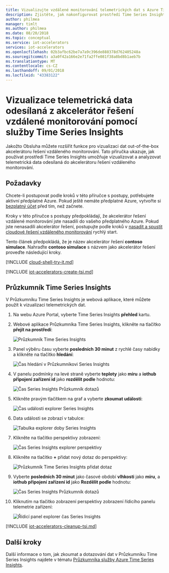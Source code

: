 ```yaml
---
title: Vizualizujte vzdálené monitorování telemetrických dat s Azure Time Series Insights | Dokumentace Microsoftu
description: Zjistěte, jak nakonfigurovat prostředí Time Series Insights můžete zkoumat a analyzovat telemetrii generovanou akcelerátoru řešení vzdáleného monitorování.
author: philmea
manager: timlt
ms.author: philmea
ms.date: 08/20/2018
ms.topic: conceptual
ms.service: iot-accelerators
services: iot-accelerators
ms.openlocfilehash: 02b3afbc62be7a7a9c396de888378d762405248a
ms.sourcegitcommit: a3a0f42a166e2e71fa2ffe081f38a8bd8b1aeb7b
ms.translationtype: MT
ms.contentlocale: cs-CZ
ms.lasthandoff: 09/01/2018
ms.locfileid: "43383122"
---
```

# <a name="use-time-series-insights-to-visualize-telemetry-sent-from-the-remote-monitoring-solution-accelerator"></a>Vizualizace telemetrická data odesílaná z akcelerátor řešení vzdálené monitorování pomocí služby Time Series Insights

Jakožto Obsluha můžete rozšířit funkce pro vizualizaci dat out-of-the-box akcelerátoru řešení vzdáleného monitorování. Tato příručka ukazuje, jak používat prostředí Time Series Insights umožňuje vizualizovat a analyzovat telemetrická data odesílaná do akcelerátoru řešení vzdáleného monitorování.

## <a name="prerequisites"></a>Požadavky

Chcete-li postupovat podle kroků v této příručce s postupy, potřebujete aktivní předplatné Azure. Pokud ještě nemáte předplatné Azure, vytvořte si [bezplatný účet](https://azure.microsoft.com/free/?WT.mc_id=A261C142F) před tím, než začnete.

Kroky v této příručce s postupy předpokládají, že akcelerátor řešení vzdálené monitorování jste nasadili do vašeho předplatného Azure. Pokud jste nenasadili akcelerátor řešení, postupujte podle kroků v [nasadit a spustit cloudové řešení vzdáleného monitorování](quickstart-remote-monitoring-deploy.md) rychlý start.

Tento článek předpokládá, že je název akcelerátor řešení **contoso simulace**. Nahraďte **contoso simulace** s názvem jako akcelerátor řešení proveďte následující kroky.

[!INCLUDE [cloud-shell-try-it.md](../../includes/cloud-shell-try-it.md)]

[!INCLUDE [iot-accelerators-create-tsi.md](../../includes/iot-accelerators-create-tsi.md)]

## <a name="time-series-insights-explorer"></a>Průzkumník Time Series Insights

V Průzkumníku Time Series Insights je webová aplikace, které můžete použít k vizualizaci telemetrických dat.

1. Na webu Azure Portal, vyberte Time Series Insights **přehled** kartu.

1. Webové aplikace Průzkumníka Time Series Insights, klikněte na tlačítko **přejít na prostředí**:

    ![Průzkumník Time Series Insights](./media/iot-accelerators-remote-monitoring-time-series-insights/time-series-insights-environment.png)

1. Panel výběru času vyberte **posledních 30 minut** z rychlé časy nabídky a klikněte na tlačítko **hledání**:

    ![Čas hledání v Průzkumníkovi Series Insights](./media/iot-accelerators-remote-monitoring-time-series-insights/time-series-insights-search-time.png)

1. V panelu podmínky na levé straně vyberte **teploty** jako **míru** a **iothub připojení zařízení id** jako **rozdělit podle** hodnotu:

    ![Čas Series Insights Průzkumník dotazů](./media/iot-accelerators-remote-monitoring-time-series-insights/time-series-insights-query1.png)

1. Klikněte pravým tlačítkem na graf a vyberte **zkoumat události**:

    ![Čas události explorer Series Insights](./media/iot-accelerators-remote-monitoring-time-series-insights/time-series-insights-explore-events.png)

1. Data události se zobrazí v tabulce:

    ![Tabulka explorer doby Series Insights](./media/iot-accelerators-remote-monitoring-time-series-insights/time-series-insights-table.png)

1. Klikněte na tlačítko perspektivy zobrazení:

    ![Čas Series Insights explorer perspektivy](./media/iot-accelerators-remote-monitoring-time-series-insights/time-series-insights-explorer-perspective.png)

1. Klikněte na tlačítko **+** přidat nový dotaz do perspektivy:

    ![Průzkumník Time Series Insights přidat dotaz](./media/iot-accelerators-remote-monitoring-time-series-insights/time-series-insights-new-query.png)

1. Vyberte **posledních 30 minut** jako časové období **vlhkosti** jako **míru**, a **iothub připojení zařízení id** jako **Rozdělit podle** hodnotu:

    ![Čas Series Insights Průzkumník dotazů](./media/iot-accelerators-remote-monitoring-time-series-insights/time-series-insights-query2.png)

1. Kliknutím na tlačítko zobrazení perspektivy zobrazení řídicího panelu telemetrie zařízení:

    ![Řídicí panel explorer čas Series Insights](./media/iot-accelerators-remote-monitoring-time-series-insights/time-series-insights-dashboard.png)

[!INCLUDE [iot-accelerators-cleanup-tsi.md](../../includes/iot-accelerators-cleanup-tsi.md)]

## <a name="next-steps"></a>Další kroky

Další informace o tom, jak zkoumat a dotazování dat v Průzkumníku Time Series Insights najdete v tématu [Průzkumníka služby Azure Time Series Insights](https://docs.microsoft.com/azure/time-series-insights/time-series-insights-explorer).
